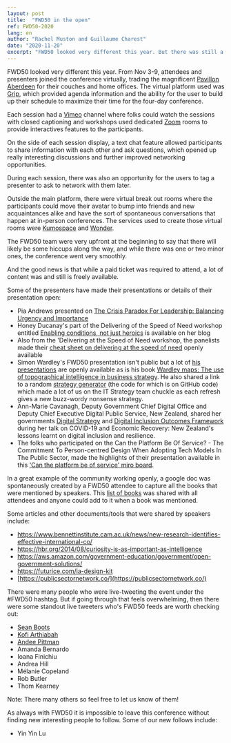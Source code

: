 ```yaml
---
layout: post
title:  "FWD50 in the open"
ref: FWD50-2020
lang: en
author: "Rachel Muston and Guillaume Charest"
date: "2020-11-20"
excerpt: "FWD50 looked very different this year. But there was still a lot of passion and will to continuously improve government!"
---
```

<!--markdownlint-disable MD033-->

FWD50 looked very different this year.
From Nov 3-9, attendees and presenters joined the conference virtually, trading the magnificent [Pavillon Aberdeen](https://ottawa.ca/en/lansdowne#h3) for their couches and home offices.
The virtual platform used was [Grip](https://grip.events/), which provided agenda information and the ability for the user to build up their schedule to maximize their time for the four-day conference.

Each session had a [Vimeo](https://vimeo.com) channel where folks could watch the sessions with closed captioning and workshops used dedicated [Zoom](https://zoom.us/) rooms to provide interactives features to the participants.

On the side of each session display, a text chat feature allowed participants to share information with each other and ask questions, which opened up really interesting discussions and further improved networking opportunities.

During each session, there was also an opportunity for the users to tag a presenter to ask to network with them later.

Outside the main platform, there were virtual break out rooms where the participants could move their avatar to bump into friends and new acquaintances alike and have the sort of spontaneous conversations that happen at in-person conferences.
The services used to create those virtual rooms were [Kumospace](https://www.kumospace.com/) and [Wonder](https://www.wonder.me/).

The FWD50 team were very upfront at the beginning to say that there will likely be some hiccups along the way, and while there was one or two minor ones, the conference went very smoothly.

And the good news is that while a paid ticket was required to attend, a lot of content was and still is freely available.

Some of the presenters have made their presentations or details of their presentation open:

- Pia Andrews presented on [The Crisis Paradox For Leadership: Balancing Urgency and Importance](https://t.co/RELqF74GgK?amp=1)
- Honey Ducanay's part of the Delivering of the Speed of Need workshop entitled [Enabling conditions, not just heroics](https://t.co/a7u53IwYqs) is available on her blog
- Also from the 'Delivering at the Speed of Need workshop, the panelists made their [cheat sheet on delivering at the speed of need](https://docs.google.com/presentation/d/1gL57LdKFFZOm5ngL1HqHubzzG80aLewDcJY8hTDqsaQ/edit#slide=id.p) openly available
- Simon Wardley's FWD50 presentation isn't public but a lot of [his presentations](https://wardley-maps-community.github.io/awesome-wardley-maps/) are openly available as is his book [Wardley maps: The use of topographical intelligence in business strategy](https://medium.com/wardleymaps/on-being-lost-2ef5f05eb1ec). He also shared a link to a random [strategy generator](http://strategy-madlibs.herokuapp.com/) (the code for which is on GitHub code) which made a lot of us on the IT Strategy team chuckle as each refresh gives a new buzz-wordy nonsense strategy.
- Ann-Marie Cavanagh, Deputy Government Chief Digital Office and Deputy Chief Executive Digital Public Service, New Zealand, shared her governments [Digital Strategy](https://www.digital.govt.nz/digital-government/strategy/strategy-summary/strategy-for-a-digital-public-service/) and [Digital Inclusion Outcomes Framework](https://www.digital.govt.nz/dmsdocument/167~digital-inclusion-outcomes-framework/html) during her talk on COVID-19 and Economic Recovery: New Zealand's lessons learnt on digital inclusion and resilience.
- The folks who participated on the Can the Platform Be Of Service? - The Commitment To Person-centred Design When Adopting Tech Models In The Public Sector, made the highlights of their presentation available in this ['Can the platform be of service' miro board](https://miro.com/app/board/o9J_kg8Sr3c=/).

In a great example of the community working openly, a google doc was spontaneously created by a FWD50 attendee to capture all the books that were mentioned by speakers. This [list of books](https://docs.google.com/document/d/1Kyq80aMy_a6wnOdaHgzYLqSaqKfmjMmBdDnXKy6N4YQ/edit#heading=h.kr7a4cpsy27s) was shared with all attendees and anyone could add to it when a book was mentioned.

Some articles and other documents/tools that were shared by speakers include:

- https://www.bennettinstitute.cam.ac.uk/news/new-research-identifies-effective-international-co/
- https://hbr.org/2014/08/curiosity-is-as-important-as-intelligence
- https://aws.amazon.com/government-education/government/open-government-solutions/
- https://futurice.com/ia-design-kit
- [https://publicsectornetwork.co/](https://publicsectornetwork.co/)

There were many people who were live-tweeting the event under the #FWD50 hashtag. But if going through that feels overwhelming, then there were some standout live tweeters who's FWD50 feeds are worth checking out:

- [Sean Boots](https://twitter.com/search?q=Sean%20boots%20and%20fwd50&src=typed_query)
- [Kofi Arthiabah](https://twitter.com/search?q=Kofi%20Arthiabah%20-%20TC%20and%20FWD50&src=typed_query)
- [Andee Pittman](https://twitter.com/search?q=Andee%20Pittman%20(she%2Fthey)%20AND%20fwd50&src=typed_query)
- Amanda Bernardo
- Ioana Finichiu
- Andrea Hill
- Mélanie Copeland
- Rob Butler
- Thom Kearney

Note: There many others so feel free to let us know of them!

As always with FWD50 it is impossible to leave this conference without finding new interesting people to follow.
Some of our new follows include:

- Yin Yin Lu
  